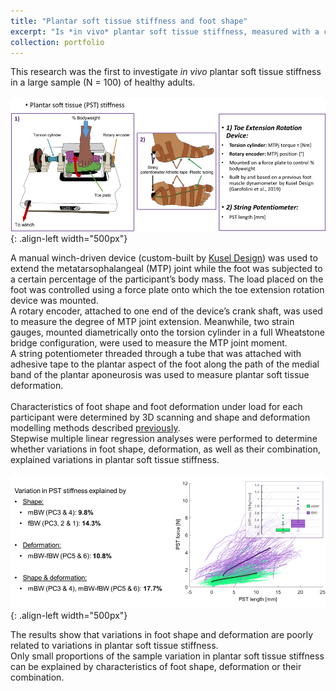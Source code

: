 ```yaml
---
title: "Plantar soft tissue stiffness and foot shape"
excerpt: "Is *in vivo* plantar soft tissue stiffness, measured with a custom-built device, related to foot shape? <br/><img src='/images/pst_stiffness_cover.png'>"
collection: portfolio
---
```

This research was the first to investigate *in vivo* plantar soft tissue stiffness in a large sample (N = 100) of healthy adults.  
` `  
![Methods for measuring plantar soft tissue stiffness](/images/pst_stiffness_methods.png){: .align-left width="500px"}  

A manual winch-driven device (custom-built by [Kusel Design](https://www.kuseldesign.com.au/)) was used to extend the metatarsophalangeal (MTP) joint while the foot was subjected to a certain percentage of the participant’s body mass. The load placed on the foot was controlled using a force plate onto which the toe extension rotation device was mounted.  
A rotary encoder, attached to one end of the device’s crank shaft, was used to measure the degree of MTP joint extension. Meanwhile, two strain gauges, mounted diametrically onto the torsion cylinder in a full Wheatstone bridge configuration, were used to measure the MTP joint moment.  
A string potentiometer threaded through a tube that was attached with adhesive tape to the plantar aspect of the foot along the path of the medial band of the plantar aponeurosis was used to measure plantar soft tissue deformation.  
 ` `   
Characteristics of foot shape and foot deformation under load for each participant were determined by 3D scanning and shape and deformation modelling methods described [previously](/portfolio/2020-01-foot_ssm_reliability).  
Stepwise multiple linear regression analyses were performed to determine whether variations in foot shape, deformation, as well as their combination, explained variations in plantar soft tissue stiffness.  
` `  
![Plantar soft tissue stiffness results](/images/pst_stiffness_results.png){: .align-left width="500px"}  

The results show that variations in foot shape and deformation are poorly related to variations in plantar soft tissue stiffness.  
Only small proportions of the sample variation in plantar soft tissue stiffness can be explained by characteristics of foot shape, deformation or their combination.
